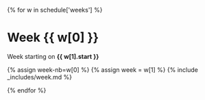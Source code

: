 {% for w in schedule['weeks'] %}

# Week {{ w[0] }}

<i class="fas fa-calendar-alt"></i> Week starting on **{{ w[1].start }}**

{% assign week-nb=w[0] %}
{% assign week = w[1] %}
{% include _includes/week.md %}

{% endfor %}
